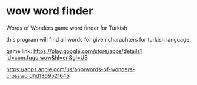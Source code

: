 # wow word finder
Words of Wonders game word finder for Turkish

this program will find all words for given charachters for turkish language.

game link:
https://play.google.com/store/apps/details?id=com.fugo.wow&hl=en&gl=US

https://apps.apple.com/us/app/words-of-wonders-crossword/id1369521645
